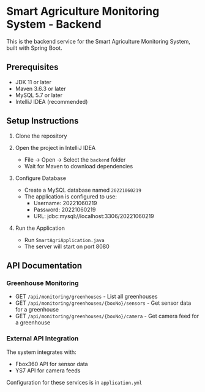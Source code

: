 # Smart Agriculture Monitoring System - Backend

This is the backend service for the Smart Agriculture Monitoring System, built with Spring Boot.

## Prerequisites

- JDK 11 or later
- Maven 3.6.3 or later
- MySQL 5.7 or later
- IntelliJ IDEA (recommended)

## Setup Instructions

1. Clone the repository
2. Open the project in IntelliJ IDEA
   - File -> Open -> Select the `backend` folder
   - Wait for Maven to download dependencies

3. Configure Database
   - Create a MySQL database named `20221060219`
   - The application is configured to use:
     - Username: 20221060219
     - Password: 20221060219
     - URL: jdbc:mysql://localhost:3306/20221060219

4. Run the Application
   - Run `SmartAgriApplication.java`
   - The server will start on port 8080

## API Documentation

### Greenhouse Monitoring

- GET `/api/monitoring/greenhouses` - List all greenhouses
- GET `/api/monitoring/greenhouses/{boxNo}/sensors` - Get sensor data for a greenhouse
- GET `/api/monitoring/greenhouses/{boxNo}/camera` - Get camera feed for a greenhouse

### External API Integration

The system integrates with:
- Fbox360 API for sensor data
- YS7 API for camera feeds

Configuration for these services is in `application.yml`
